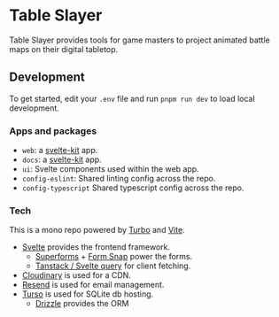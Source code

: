 # Table Slayer

Table Slayer provides tools for game masters to project animated battle maps on their digital tabletop.

## Development

To get started, edit your `.env` file and run `pnpm run dev` to load local development.

### Apps and packages

- `web`: a [svelte-kit](https://kit.svelte.dev/) app.
- `docs`: a [svelte-kit](https://kit.svelte.dev/) app.
- `ui`: Svelte components used within the web app.
- `config-eslint`: Shared linting config across the repo.
- `config-typescript` Shared typescript config across the repo.

### Tech

This is a mono repo powered by [Turbo](https://turbo.build) and [Vite](https://vitejs.dev/).

- [Svelte](https://svelte.dev/) provides the frontend framework.
  - [Superforms](https://superforms.rocks/) + [Form Snap](https://formsnap.dev/) power the forms.
  - [Tanstack / Svelte query](https://tanstack.com/) for client fetching.
- [Cloudinary](https://cloudinary.com) is used for a CDN.
- [Resend](https://resend.com) is used for email management.
- [Turso](https://turso.com) is used for SQLite db hosting.
  - [Drizzle](https://orm.drizzle.team) provides the ORM
